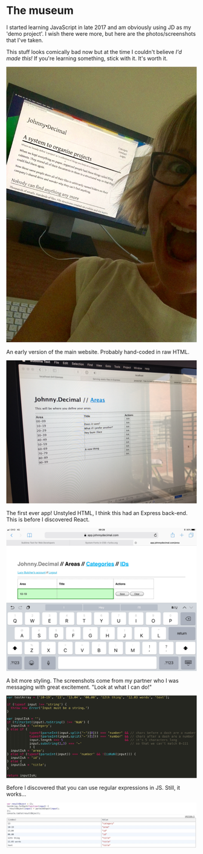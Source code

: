 # The museum

I started learning JavaScript in late 2017 and am obviously using JD as my 'demo project'. I wish there were more, but here are the photos/screenshots that I've taken.

This stuff looks comically bad now but at the time I couldn't believe _I'd made this!_ If you're learning something, stick with it. It's worth it.

![](../.gitbook/assets/img_4199.jpg)

An early version of the main website. Probably hand-coded in raw HTML.

![](../.gitbook/assets/img_4051.jpg)

The first ever app! Unstyled HTML, I think this had an Express back-end. This is before I discovered React.

![](../.gitbook/assets/image-1.JPG)

A bit more styling. The screenshots come from my partner who I was messaging with great excitement. "Look at what I can do!"

![](../.gitbook/assets/img_3592.JPG)

Before I discovered that you can use regular expressions in JS. Still, it works...

![](../.gitbook/assets/img_3591.JPG)

